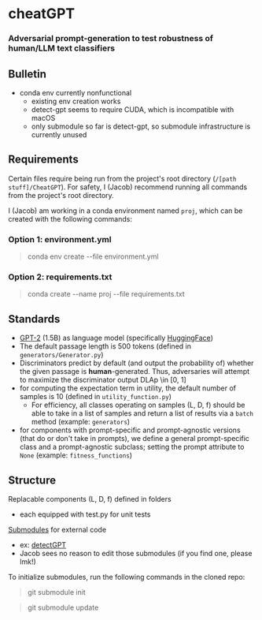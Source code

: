 # cheatGPT
### Adversarial prompt-generation to test robustness of human/LLM text classifiers

## Bulletin
- conda env currently nonfunctional
    - existing env creation works
    - detect-gpt seems to require CUDA, which is incompatible with macOS
    - only submodule so far is detect-gpt, so submodule infrastructure is currently unused

## Requirements

Certain files require being run from the project's root directory (`/[path stuff]/CheatGPT`). For safety, I (Jacob) recommend running all commands from the project's root directory.

I (Jacob) am working in a conda environment named `proj`, which can be created with the following commands:

### Option 1: environment.yml
> conda env create --file environment.yml

### Option 2: requirements.txt
> conda create --name proj --file requirements.txt

<!-- Environment requirements for this project are listed in `environment.yml`. I'm working in a conda environment named `proj`, which can be created with the following command:
> conda env create --file environment.yml -->

## Standards
- [GPT-2](https://openai.com/blog/better-language-models/) (1.5B) as language model (specifically [HuggingFace](https://huggingface.co/gpt2))
- The default passage length is 500 tokens (defined in `generators/Generator.py`)
- Discriminators predict by default (and output the probability of) whether the given passage is **human**-generated. Thus, adversaries will attempt to maximize the discriminator output DLAp \in [0, 1]
- for computing the expectation term in utility, the default number of samples is 10 (defined in `utility_function.py`)
    - For efficiency, all classes operating on samples (L, D, f) should be able to take in a list of samples and return a list of results via a `batch` method (example: `generators`)
- for components with prompt-specific and prompt-agnostic versions (that do or don't take in prompts), we define a general prompt-specific class and a prompt-agnostic subclass; setting the prompt attribute to `None` (example: `fitness_functions`)

## Structure

Replacable components (L, D, f) defined in folders
- each equipped with test.py for unit tests

[Submodules](https://git-scm.com/book/en/v2/Git-Tools-Submodules) for external code
- ex: [detectGPT](https://detectgpt.ericmitchell.ai/)
- Jacob sees no reason to edit those submodules (if you find one, please lmk!)

To initialize submodules, run the following commands in the cloned repo:

> git submodule init

> git submodule update